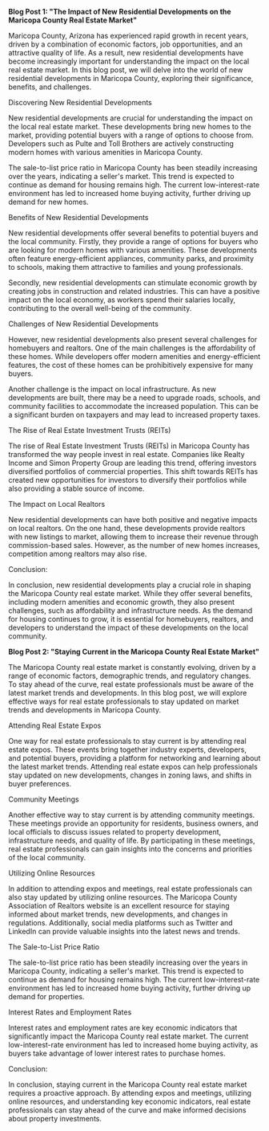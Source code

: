 **Blog Post 1: "The Impact of New Residential Developments on the Maricopa County Real Estate Market"**

Maricopa County, Arizona has experienced rapid growth in recent years, driven by a combination of economic factors, job opportunities, and an attractive quality of life. As a result, new residential developments have become increasingly important for understanding the impact on the local real estate market. In this blog post, we will delve into the world of new residential developments in Maricopa County, exploring their significance, benefits, and challenges.

Discovering New Residential Developments

New residential developments are crucial for understanding the impact on the local real estate market. These developments bring new homes to the market, providing potential buyers with a range of options to choose from. Developers such as Pulte and Toll Brothers are actively constructing modern homes with various amenities in Maricopa County.

The sale-to-list price ratio in Maricopa County has been steadily increasing over the years, indicating a seller's market. This trend is expected to continue as demand for housing remains high. The current low-interest-rate environment has led to increased home buying activity, further driving up demand for new homes.

Benefits of New Residential Developments

New residential developments offer several benefits to potential buyers and the local community. Firstly, they provide a range of options for buyers who are looking for modern homes with various amenities. These developments often feature energy-efficient appliances, community parks, and proximity to schools, making them attractive to families and young professionals.

Secondly, new residential developments can stimulate economic growth by creating jobs in construction and related industries. This can have a positive impact on the local economy, as workers spend their salaries locally, contributing to the overall well-being of the community.

Challenges of New Residential Developments

However, new residential developments also present several challenges for homebuyers and realtors. One of the main challenges is the affordability of these homes. While developers offer modern amenities and energy-efficient features, the cost of these homes can be prohibitively expensive for many buyers.

Another challenge is the impact on local infrastructure. As new developments are built, there may be a need to upgrade roads, schools, and community facilities to accommodate the increased population. This can be a significant burden on taxpayers and may lead to increased property taxes.

The Rise of Real Estate Investment Trusts (REITs)

The rise of Real Estate Investment Trusts (REITs) in Maricopa County has transformed the way people invest in real estate. Companies like Realty Income and Simon Property Group are leading this trend, offering investors diversified portfolios of commercial properties. This shift towards REITs has created new opportunities for investors to diversify their portfolios while also providing a stable source of income.

The Impact on Local Realtors

New residential developments can have both positive and negative impacts on local realtors. On the one hand, these developments provide realtors with new listings to market, allowing them to increase their revenue through commission-based sales. However, as the number of new homes increases, competition among realtors may also rise.

Conclusion:

In conclusion, new residential developments play a crucial role in shaping the Maricopa County real estate market. While they offer several benefits, including modern amenities and economic growth, they also present challenges, such as affordability and infrastructure needs. As the demand for housing continues to grow, it is essential for homebuyers, realtors, and developers to understand the impact of these developments on the local community.

**Blog Post 2: "Staying Current in the Maricopa County Real Estate Market"**

The Maricopa County real estate market is constantly evolving, driven by a range of economic factors, demographic trends, and regulatory changes. To stay ahead of the curve, real estate professionals must be aware of the latest market trends and developments. In this blog post, we will explore effective ways for real estate professionals to stay updated on market trends and developments in Maricopa County.

Attending Real Estate Expos

One way for real estate professionals to stay current is by attending real estate expos. These events bring together industry experts, developers, and potential buyers, providing a platform for networking and learning about the latest market trends. Attending real estate expos can help professionals stay updated on new developments, changes in zoning laws, and shifts in buyer preferences.

Community Meetings

Another effective way to stay current is by attending community meetings. These meetings provide an opportunity for residents, business owners, and local officials to discuss issues related to property development, infrastructure needs, and quality of life. By participating in these meetings, real estate professionals can gain insights into the concerns and priorities of the local community.

Utilizing Online Resources

In addition to attending expos and meetings, real estate professionals can also stay updated by utilizing online resources. The Maricopa County Association of Realtors website is an excellent resource for staying informed about market trends, new developments, and changes in regulations. Additionally, social media platforms such as Twitter and LinkedIn can provide valuable insights into the latest news and trends.

The Sale-to-List Price Ratio

The sale-to-list price ratio has been steadily increasing over the years in Maricopa County, indicating a seller's market. This trend is expected to continue as demand for housing remains high. The current low-interest-rate environment has led to increased home buying activity, further driving up demand for properties.

Interest Rates and Employment Rates

Interest rates and employment rates are key economic indicators that significantly impact the Maricopa County real estate market. The current low-interest-rate environment has led to increased home buying activity, as buyers take advantage of lower interest rates to purchase homes.

Conclusion:

In conclusion, staying current in the Maricopa County real estate market requires a proactive approach. By attending expos and meetings, utilizing online resources, and understanding key economic indicators, real estate professionals can stay ahead of the curve and make informed decisions about property investments.